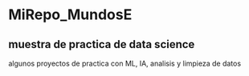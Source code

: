 # MiRepo_MundosE
## muestra de practica de data science
algunos proyectos de practica con ML, IA, analisis y limpieza de datos
